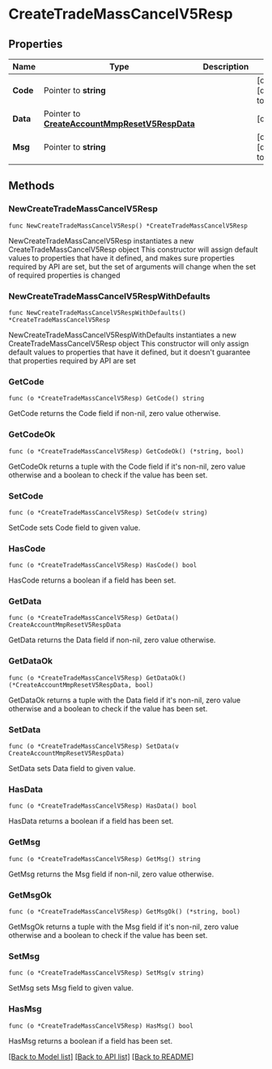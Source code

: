 # CreateTradeMassCancelV5Resp

## Properties

Name | Type | Description | Notes
------------ | ------------- | ------------- | -------------
**Code** | Pointer to **string** |  | [optional] [default to ""]
**Data** | Pointer to [**CreateAccountMmpResetV5RespData**](CreateAccountMmpResetV5RespData.md) |  | [optional] 
**Msg** | Pointer to **string** |  | [optional] [default to ""]

## Methods

### NewCreateTradeMassCancelV5Resp

`func NewCreateTradeMassCancelV5Resp() *CreateTradeMassCancelV5Resp`

NewCreateTradeMassCancelV5Resp instantiates a new CreateTradeMassCancelV5Resp object
This constructor will assign default values to properties that have it defined,
and makes sure properties required by API are set, but the set of arguments
will change when the set of required properties is changed

### NewCreateTradeMassCancelV5RespWithDefaults

`func NewCreateTradeMassCancelV5RespWithDefaults() *CreateTradeMassCancelV5Resp`

NewCreateTradeMassCancelV5RespWithDefaults instantiates a new CreateTradeMassCancelV5Resp object
This constructor will only assign default values to properties that have it defined,
but it doesn't guarantee that properties required by API are set

### GetCode

`func (o *CreateTradeMassCancelV5Resp) GetCode() string`

GetCode returns the Code field if non-nil, zero value otherwise.

### GetCodeOk

`func (o *CreateTradeMassCancelV5Resp) GetCodeOk() (*string, bool)`

GetCodeOk returns a tuple with the Code field if it's non-nil, zero value otherwise
and a boolean to check if the value has been set.

### SetCode

`func (o *CreateTradeMassCancelV5Resp) SetCode(v string)`

SetCode sets Code field to given value.

### HasCode

`func (o *CreateTradeMassCancelV5Resp) HasCode() bool`

HasCode returns a boolean if a field has been set.

### GetData

`func (o *CreateTradeMassCancelV5Resp) GetData() CreateAccountMmpResetV5RespData`

GetData returns the Data field if non-nil, zero value otherwise.

### GetDataOk

`func (o *CreateTradeMassCancelV5Resp) GetDataOk() (*CreateAccountMmpResetV5RespData, bool)`

GetDataOk returns a tuple with the Data field if it's non-nil, zero value otherwise
and a boolean to check if the value has been set.

### SetData

`func (o *CreateTradeMassCancelV5Resp) SetData(v CreateAccountMmpResetV5RespData)`

SetData sets Data field to given value.

### HasData

`func (o *CreateTradeMassCancelV5Resp) HasData() bool`

HasData returns a boolean if a field has been set.

### GetMsg

`func (o *CreateTradeMassCancelV5Resp) GetMsg() string`

GetMsg returns the Msg field if non-nil, zero value otherwise.

### GetMsgOk

`func (o *CreateTradeMassCancelV5Resp) GetMsgOk() (*string, bool)`

GetMsgOk returns a tuple with the Msg field if it's non-nil, zero value otherwise
and a boolean to check if the value has been set.

### SetMsg

`func (o *CreateTradeMassCancelV5Resp) SetMsg(v string)`

SetMsg sets Msg field to given value.

### HasMsg

`func (o *CreateTradeMassCancelV5Resp) HasMsg() bool`

HasMsg returns a boolean if a field has been set.


[[Back to Model list]](../README.md#documentation-for-models) [[Back to API list]](../README.md#documentation-for-api-endpoints) [[Back to README]](../README.md)



